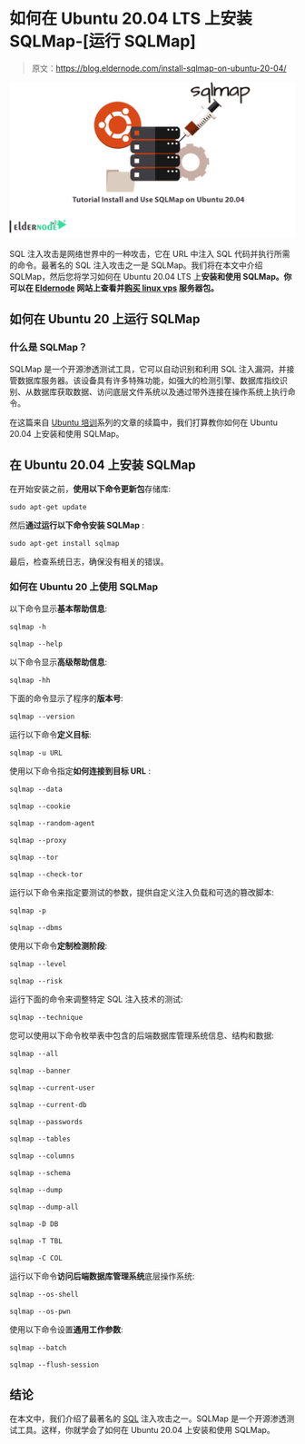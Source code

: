 # 如何在 Ubuntu 20.04 LTS 上安装 SQLMap-[运行 SQLMap]

> 原文：<https://blog.eldernode.com/install-sqlmap-on-ubuntu-20-04/>

![Tutorial-Install-and-Use-SQLMap-on-Ubuntu-20.04](img/1bf7a585ff7e9617f4c18af22d8b0a93.png)

SQL 注入攻击是网络世界中的一种攻击，它在 URL 中注入 SQL 代码并执行所需的命令。最著名的 SQL 注入攻击之一是 SQLMap。我们将在本文中介绍 SQLMap，然后您将学习如何在 Ubuntu 20.04 LTS 上**安装和使用 SQLMap。你可以在 [Eldernode](https://eldernode.com/) 网站上查看并[购买 linux vps](https://eldernode.com/linux-vps/) 服务器包。**

## 如何在 Ubuntu 20 上运行 SQLMap

### **什么是 SQLMap？**

SQLMap 是一个开源渗透测试工具，它可以自动识别和利用 SQL 注入漏洞，并接管数据库服务器。该设备具有许多特殊功能，如强大的检测引擎、数据库指纹识别、从数据库获取数据、访问底层文件系统以及通过带外连接在操作系统上执行命令。

在这篇来自 [Ubuntu 培训](https://blog.eldernode.com/tag/ubuntu/)系列的文章的续篇中，我们打算教你如何在 Ubuntu 20.04 上安装和使用 SQLMap。

## **在 Ubuntu 20.04 上安装 SQLMap**

在开始安装之前，**使用以下命令更新包**存储库:

```
sudo apt-get update
```

然后**通过运行以下命令安装 SQLMap** :

```
sudo apt-get install sqlmap
```

最后，检查系统日志，确保没有相关的错误。

### **如何在 Ubuntu 20 上使用 SQLMap**

以下命令显示**基本帮助信息**:

```
sqlmap -h
```

```
sqlmap --help
```

以下命令显示**高级帮助信息**:

```
sqlmap -hh
```

下面的命令显示了程序的**版本号**:

```
sqlmap --version
```

运行以下命令**定义目标**:

```
sqlmap -u URL
```

使用以下命令指定**如何连接到目标 URL** :

```
sqlmap --data
```

```
sqlmap --cookie
```

```
sqlmap --random-agent
```

```
sqlmap --proxy
```

```
sqlmap --tor
```

```
sqlmap --check-tor
```

运行以下命令来指定要测试的参数，提供自定义注入负载和可选的篡改脚本:

```
sqlmap -p
```

```
sqlmap --dbms
```

使用以下命令**定制检测阶段**:

```
sqlmap --level
```

```
sqlmap --risk
```

运行下面的命令来调整特定 SQL 注入技术的测试:

```
sqlmap --technique
```

您可以使用以下命令枚举表中包含的后端数据库管理系统信息、结构和数据:

```
sqlmap --all
```

```
sqlmap --banner
```

```
sqlmap --current-user
```

```
sqlmap --current-db
```

```
sqlmap --passwords
```

```
sqlmap --tables
```

```
sqlmap --columns
```

```
sqlmap --schema
```

```
sqlmap --dump
```

```
sqlmap --dump-all
```

```
sqlmap -D DB
```

```
sqlmap -T TBL
```

```
sqlmap -C COL
```

运行以下命令**访问后端数据库管理系统**底层操作系统:

```
sqlmap --os-shell
```

```
sqlmap --os-pwn
```

使用以下命令设置**通用工作参数**:

```
sqlmap --batch
```

```
sqlmap --flush-session
```

## 结论

在本文中，我们介绍了最著名的 [SQL](https://blog.eldernode.com/sql-server-services/) 注入攻击之一。SQLMap 是一个开源渗透测试工具。这样，你就学会了如何在 Ubuntu 20.04 上安装和使用 SQLMap。